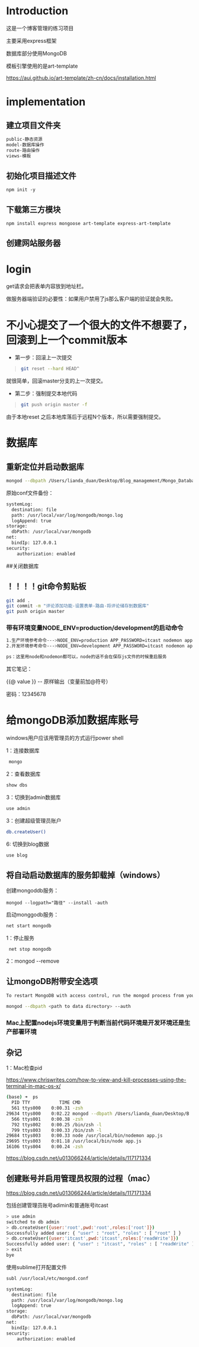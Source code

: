 # Introduction

这是一个博客管理的练习项目

主要采用express框架

数据库部分使用MongoDB

模板引擎使用的是art-template

https://aui.github.io/art-template/zh-cn/docs/installation.html

# implementation

## 建立项目文件夹

```bash
public-静态资源
model-数据库操作
route-路由操作
views-模板
```


## 初始化项目描述文件

```
npm init -y
```



## 下载第三方模块

```
npm install express mongoose art-template express-art-template
```



## 创建网站服务器

# login

get请求会把表单内容放到地址栏。

做服务器端验证的必要性：如果用户禁用了js那么客户端的验证就会失败。

# 不小心提交了一个很大的文件不想要了，回滚到上一个commit版本

- 第一步：回滚上一次提交

> ```bash
> git reset --hard HEAD^
> ```
>
> 

就很简单，回滚master分支的上一次提交。

- 第二步：强制提交本地代码

> ```bash
> git push origin master -f
> ```
>
> 

由于本地reset 之后本地库落后于远程N个版本，所以需要强制提交。

# 数据库



## 重新定位并启动数据库

```bash
mongod --dbpath /Users/lianda_duan/Desktop/Blog_management/Mongo_Database_file --logpath /Users/lianda_duan/Desktop/Blog_management/Mongo_Database_file/log/mongodb.log --auth
```

原始conf文件备份：

```bash
systemLog:
  destination: file
  path: /usr/local/var/log/mongodb/mongo.log
  logAppend: true
storage:
  dbPath: /usr/local/var/mongodb
net:
  bindIp: 127.0.0.1
security:
    authorization: enabled
```



##关闭数据库



## ！！！！git命令剪贴板

```bash
git add .
git commit -m "评论添加功能-设置表单-路由-将评论储存到数据库"
git push origin master
```



### 带有环境变量NODE_ENV=production/development的启动命令

```bash
1.生产环境参考命令--->NODE_ENV=production APP_PASSWORD=itcast nodemon app.js
2.开发环境参考命令--->NODE_ENV=development APP_PASSWORD=itcast nodemon app.js

ps：这里用node和nodemon都可以，node的话不会在保存js文件的时候重启服务
```

其它笔记：

{{@ value }}      -- 原样输出（变量前加@符号）

密码：12345678

# 给mongoDB添加数据库账号

windows用户应该用管理员的方式运行power shell

1：连接数据库

```bash
 mongo
```

2：查看数据库 

```bash
show dbs
```

3：切换到admin数据库 

```bash
use admin
```

3：创建超级管理员账户 

```bash
db.createUser()
```

6:  切换到blog数据 

```bash
use blog
```



## 将自动启动数据库的服务卸载掉（windows）

创建mongoddb服务： 

```
mongod --logpath="路径" --install -auth
```

启动monggodb服务：

```bash
net start mongodb
```

1：停止服务

```
 net stop mongodb
```

2：mongod --remove

## 让mongoDB附带安全选项

```bash
To restart MongoDB with access control, run the mongod process from your terminal with the --auth option. The mongod process is located in a bin folder in the MongoDB installation directory.

mongod --dbpath <path to data directory> --auth
```

### Mac上配置nodejs环境变量用于判断当前代码环境是开发环境还是生产部署环境







## 杂记

1：Mac检查pid

https://www.chriswrites.com/how-to-view-and-kill-processes-using-the-terminal-in-mac-os-x/

```bash
(base) ➜  ps     
  PID TTY           TIME CMD
  561 ttys000    0:00.31 -zsh
29634 ttys000    0:02.22 mongod --dbpath /Users/lianda_duan/Desktop/B
  566 ttys001    0:00.38 -zsh
  792 ttys002    0:00.25 /bin/zsh -l
  799 ttys003    0:00.33 /bin/zsh -l
29684 ttys003    0:00.33 node /usr/local/bin/nodemon app.js
29695 ttys003    0:01.18 /usr/local/bin/node app.js
16106 ttys004    0:00.24 -zsh

```



https://blog.csdn.net/u013066244/article/details/117171334



## 创建账号并启用管理员权限的过程（mac）

https://blog.csdn.net/u013066244/article/details/117171334

包括创建管理员账号adimin和普通账号itcast

```bash
> use admin
switched to db admin
> db.createUser({user:'root',pwd:'root',roles:['root']})
Successfully added user: { "user" : "root", "roles" : [ "root" ] }
> db.createUser({user:'itcast',pwd:'itcast',roles:['readWrite']})
Successfully added user: { "user" : "itcast", "roles" : [ "readWrite" ] }
> exit
bye
```

使用sublime打开配置文件

```bash
subl /usr/local/etc/mongod.conf
```

```bash
systemLog:
  destination: file
  path: /usr/local/var/log/mongodb/mongo.log
  logAppend: true
storage:
  dbPath: /usr/local/var/mongodb
net:
  bindIp: 127.0.0.1
security:
    authorization: enabled
```








